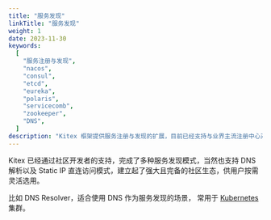```yaml
---
title: "服务发现"
linkTitle: "服务发现"
weight: 1
date: 2023-11-30
keywords:
  [
    "服务注册与发现",
    "nacos",
    "consul",
    "etcd",
    "eureka",
    "polaris",
    "servicecomb",
    "zookeeper",
    "DNS",
  ]
description: "Kitex 框架提供服务注册与发现的扩展，目前已经支持与业界主流注册中心对接。"
---
```


Kitex 已经通过社区开发者的支持，完成了多种服务发现模式，当然也支持 DNS 解析以及 Static IP 直连访问模式，建立起了强大且完备的社区生态，供用户按需灵活选用。

比如 DNS Resolver，适合使用 DNS 作为服务发现的场景， 常用于 [Kubernetes](https://kubernetes.io/) 集群。
